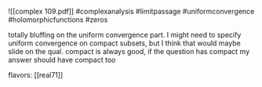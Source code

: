 ![[complex 109.pdf]] #complexanalysis #limitpassage #uniformconvergence #holomorphicfunctions #zeros

totally bluffing on the uniform convergence part. I might need to specify uniform convergence on compact subsets, but I think that would maybe slide on the qual. compact is always good, if the question has compact my answer should have compact too

flavors: [[real71]]